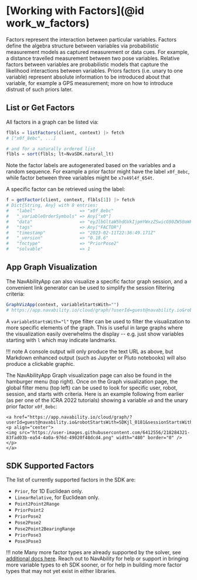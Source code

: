 # [Working with Factors](@id work_w_factors)

Factors represent the interaction between particular variables. Factors define the algebra structure between variables via probabilistic measurement models as captured measurement or data cues.  For example, a distance travelled measurement between two pose variables. Relative factors between variables are probabilistic models that capture the likelihood interactions between variables. Priors factors (i.e. unary to one variable) represent absolute information to be introduced about that variable, for example a GPS measurement; more on how to introduce distrust of such priors later.

## List or Get Factors

All factors in a graph can be listed via:
```julia
flbls = listFactors(client, context) |> fetch
# ["x0f_8ebc", ...]

# and for a naturally ordered list
flbls = sort(flbls; lt=NvaSDK.natural_lt)
```

Note the factor labels are autogenerated based on the variables and a random sequence.  For example a prior factor might have the label `x0f_8ebc`, while factor between three variables might be `x7x49l4f_654t`.

A specific factor can be retrieved using the label:
```julia
f = getFactor(client, context, flbls[1]) |> fetch
# Dict{String, Any} with 8 entries:
#   "label"                 => "x0f_8ebc"
#   "_variableOrderSymbols" => Any["x0"]
#   "data"                  => "eyJlbGltaW5hdGVkIjpmYWxzZSwicG90ZW50aWFsdXNlZCI6Z…
#   "tags"                  => Any["FACTOR"]
#   "timestamp"             => "2023-02-11T22:36:49.171Z"
#   "_version"              => "0.18.6"
#   "fnctype"               => "PriorPose2"
#   "solvable"              => 1
```

## App Graph Visualization

The NavAbilityApp can also visualize a specific factor graph session, and a convenient link generator can be used to simplify the session filtering criteria:
```julia
GraphVizApp(context, variableStartsWith="")
# https://app.navability.io/cloud/graph/?userId=guest@navability.io&robotStartsWith=SDKjl_0181&sessionStartsWith=Tutorial1_af33&variableStartsWith
```

A `variableStartsWith="l"` type filter can be used to filter the visualization to more specific elements of the graph.  This is useful in large graphs where the visualization easily overwhelms the display -- e.g. just show variables starting with `l` which may indicate landmarks.

!!! note
    A console output will only produce the text URL as above, but Markdown enhanced output (such as Jupyter or Pluto notebooks) will also produce a clickable graphic.

The NavAbilityApp Graph visualization page can also be found in the hamburger menu (top right).  Once on the Graph visualization page, the global filter menu (top left) can be used to look for specific user, robot, session, and starts with criteria.  Here is an example following from earlier (as per one of the ICRA 2022 tutorials) showing a variable `x0` and the unary prior factor `x0f_8ebc`:

```@raw html
<a href="https://app.navability.io/cloud/graph/?userId=guest@navability.io&robotStartsWith=SDKjl_0181&sessionStartsWith=Tutorial1_af33&variableStartsWith">
<p align="center">
<img src="https://user-images.githubusercontent.com/6412556/218284321-83fad03b-ea54-4a0a-976d-49020f48dcd4.png" width="480" border="0" />
</p>
</a>
```

## SDK Supported Factors

The list of currently supported factors in the SDK are:
- `Prior`, for 1D Euclidean only.
- `LinearRelative`, for Euclidean only.
- `Point2Point2Range`
- `PriorPoint2`
- `PriorPose2`
- `Pose2Pose2`
- `Pose2Point2BearingRange`
- `PriorPose3`
- `Pose3Pose3`

!!! note
    Many more factor types are already supported by the solver, see [additional docs here](https://juliarobotics.org/Caesar.jl/latest/concepts/available_varfacs/).  Reach out to NavAbility for help or support in bringing more variable types to eh SDK sooner, or for help in building more factor types that may not yet exist in either libraries.